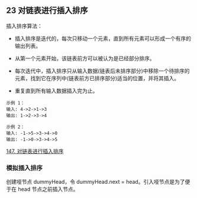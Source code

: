 ## 23 对链表进行插入排序


插入排序算法：

* 插入排序是迭代的，每次只移动一个元素，直到所有元素可以形成一个有序的输出列表。

* 从第一个元素开始，该链表前方可以被认为是已经部分排序。

* 每次迭代中，插入排序只从输入数据(链表后未排序部分)中移除一个待排序的元素，找到它在序列中(链表前方已排序部分)适当的位置，并将其插入。

* 重复直到所有输入数据插入完为止。

```
示例 1：
输入: 4->2->1->3
输出: 1->2->3->4

示例 2：
输入: -1->5->3->4->0
输出: -1->0->3->4->5
```

[147. 对链表进行插入排序](https://leetcode-cn.com/problems/insertion-sort-list/)


### 模拟插入排序


创建哑节点 dummyHead，令 dummyHead.next = head。引入哑节点是为了便于在 head 节点之前插入节点。










